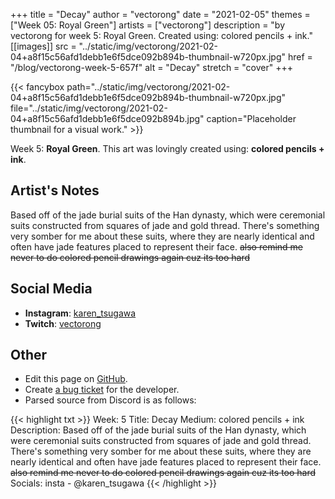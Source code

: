 +++
title =       "Decay"
author =      "vectorong"
date =        "2021-02-05"
themes =      ["Week 05: Royal Green"]
artists =     ["vectorong"]
description = "by vectorong for week 5: Royal Green. Created using: colored pencils + ink."
[[images]]
              src = "../static/img/vectorong/2021-02-04+a8f15c56afd1debb1e6f5dce092b894b-thumbnail-w720px.jpg"
              href = "/blog/vectorong-week-5-657f"
              alt = "Decay"
              stretch = "cover"
+++


{{< fancybox path="../static/img/vectorong/2021-02-04+a8f15c56afd1debb1e6f5dce092b894b-thumbnail-w720px.jpg" file="../static/img/vectorong/2021-02-04+a8f15c56afd1debb1e6f5dce092b894b.jpg" caption="Placeholder thumbnail for a visual work." >}}


Week 5: **Royal Green**. This art was lovingly created using: **colored pencils + ink**.

## Artist's Notes

Based off of the jade burial suits of the Han dynasty, which were ceremonial suits constructed from squares of jade and gold thread. There's something very somber for me about these suits, where they are nearly identical and often have jade features placed to represent their face. ~~also remind me never to do colored pencil drawings again cuz its too hard~~

## Social Media

- **Instagram**: <a href='https://instagram.com/karen_tsugawa' target='_blank'>karen_tsugawa</a>
- **Twitch**: <a href='https://twitch.tv/vectorong' target='_blank'>vectorong</a>

## Other

- Edit this page on [GitHub](https://github.com/teaminkling/web-refresh/edit/main/content/blog/vectorong-week-5-657f.md).
- Create [a bug ticket](https://github.com/teaminkling/web-refresh/issues/new?assignees=&labels=bug&template=problem-report.md&title=) for the developer.
- Parsed source from Discord is as follows:

{{< highlight txt >}}
Week: 5
Title: Decay
Medium: colored pencils + ink
Description: Based off of the jade burial suits of the Han dynasty, which were ceremonial suits constructed from squares of jade and gold thread. There's something very somber for me about these suits, where they are nearly identical and often have jade features placed to represent their face. ~~also remind me never to do colored pencil drawings again cuz its too hard~~
Socials: insta - @karen_tsugawa
{{< /highlight >}}